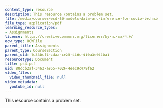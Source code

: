 ```yaml
---
content_type: resource
description: This resource contains a problem set.
file: /media/courses/esd-86-models-data-and-inference-for-socio-technical-systems-spring-2007/80dcb2af3463a26570264eec9c479f62_ps4.pdf
file_type: application/pdf
learning_resource_types:
- Assignments
license: https://creativecommons.org/licenses/by-nc-sa/4.0/
ocw_type: OCWFile
parent_title: Assignments
parent_type: CourseSection
parent_uid: 7c33bcf1-cdaa-ce25-416c-410a3e692ba1
resourcetype: Document
title: ps4.pdf
uid: 80dcb2af-3463-a265-7026-4eec9c479f62
video_files:
  video_thumbnail_file: null
video_metadata:
  youtube_id: null
---
```

This resource contains a problem set.